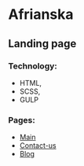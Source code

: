 # Afrianska
## Landing page

### Technology:

* HTML,
* SCSS,
* GULP

### Pages:

* [Main](https://mikhailkaryamin.github.io/afrianska/)
* [Contact-us](https://mikhailkaryamin.github.io/afrianska/contact-us.html)
* [Blog](https://mikhailkaryamin.github.io/afrianska/blog.html)